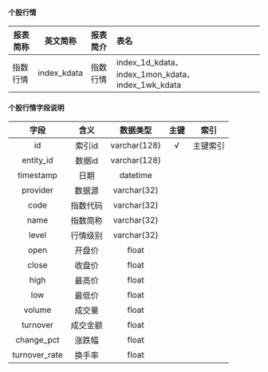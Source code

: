 #### 个股行情

| 报表简称 | 英文简称                     | 报表简介                                          | 表名                                                         |      |
| -------- | ---------------------------- | :------------------------------------------------ | :----------------------------------------------------------- | ------------------------------------------------------------ |
| 指数行情 | index_kdata | 指数行情 | index_1d_kdata、index_1mon_kdata、index_1wk_kdata ||
#### 个股行情字段说明
|     字段      |   含义   |   数据类型   | 主键 |   索引   |
| :-----------: | :------: | :----------: | :--: | :------: |
|      id       |  索引id  | varchar(128) |  √   | 主键索引 |
|   entity_id   |  数据id  | varchar(128) |      |          |
|   timestamp   |   日期   |   datetime   |      |          |
|   provider    |  数据源  | varchar(32)  |      |          |
|     code      | 指数代码 | varchar(32)  |      |          |
|     name      | 指数简称 | varchar(32)  |      |          |
|     level     | 行情级别 | varchar(32)  |      |          |
|     open      |  开盘价  |    float     |      |          |
|     close     |  收盘价  |    float     |      |          |
|     high      |  最高价  |    float     |      |          |
|      low      |  最低价  |    float     |      |          |
|    volume     |  成交量  |    float     |      |          |
|   turnover    | 成交金额 |    float     |      |          |
|  change_pct   |  涨跌幅  |    float     |      |          |
| turnover_rate |  换手率  |    float     |      |          |



